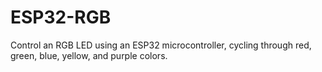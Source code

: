 # ESP32-RGB
Control an RGB LED using an ESP32 microcontroller, cycling through red, green, blue, yellow, and purple colors.

